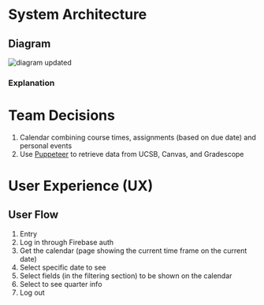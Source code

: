 # System Architecture
## Diagram
![diagram updated](https://github.com/user-attachments/assets/e26719e1-6d8a-4b1d-85df-5a2c43caa252)

### Explanation

# Team Decisions
1. Calendar combining course times, assignments (based on due date) and personal events
2. Use [Puppeteer](https://pptr.dev/) to retrieve data from UCSB, Canvas, and Gradescope

# User Experience (UX) 
## User Flow
1. Entry
2. Log in through Firebase auth
3. Get the calendar (page showing the current time frame on the current date)
4. Select specific date to see
5. Select fields (in the filtering section) to be shown on the calendar
6. Select to see quarter info
7. Log out
